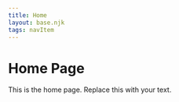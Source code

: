 ```yaml
---
title: Home
layout: base.njk
tags: navItem
---
```

# Home Page
This is the home page. Replace this with your text.